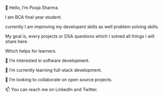 👋 Hello, I’m Pooja Sharma.

I am BCA final year student.

currently I am improving my developent skills as well problem solving skills.

My goal is, every projects or DSA questions which I solved all things i will share here.

Which helps for learners.

👀 I’m interested in software development.

🌱 I’m currently learning full-stack development.

💞️ I’m looking to collaborate on open source projects.

📫 You can reach me on LinkedIn and Twitter.
